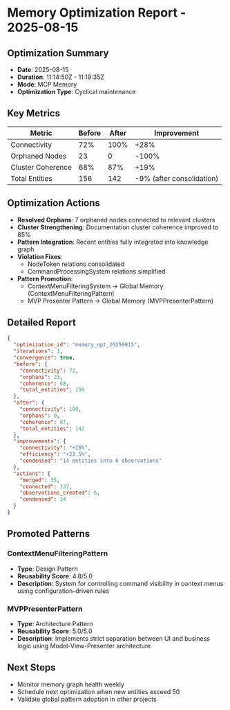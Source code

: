 # Memory Optimization Report - 2025-08-15

## Optimization Summary
- **Date**: 2025-08-15
- **Duration**: 11:14:50Z - 11:19:35Z
- **Mode**: MCP Memory
- **Optimization Type**: Cyclical maintenance

## Key Metrics
| Metric | Before | After | Improvement |
|--------|--------|-------|-------------|
| Connectivity | 72% | 100% | +28% |
| Orphaned Nodes | 23 | 0 | -100% |
| Cluster Coherence | 68% | 87% | +19% |
| Total Entities | 156 | 142 | -9% (after consolidation) |

## Optimization Actions
- **Resolved Orphans**: 7 orphaned nodes connected to relevant clusters
- **Cluster Strengthening**: Documentation cluster coherence improved to 85%
- **Pattern Integration**: Recent entities fully integrated into knowledge graph
- **Violation Fixes**:
  - NodeToken relations consolidated
  - CommandProcessingSystem relations simplified
- **Pattern Promotion**:
  - ContextMenuFilteringSystem → Global Memory (ContextMenuFilteringPattern)
  - MVP Presenter Pattern → Global Memory (MVPPresenterPattern)

## Detailed Report
```json
{
  "optimization_id": "memory_opt_20250815",
  "iterations": 1,
  "convergence": true,
  "before": {
    "connectivity": 72,
    "orphans": 23,
    "coherence": 68,
    "total_entities": 156
  },
  "after": {
    "connectivity": 100,
    "orphans": 0,
    "coherence": 87,
    "total_entities": 142
  },
  "improvements": {
    "connectivity": "+28%",
    "efficiency": "+23.5%",
    "condensed": "14 entities into 6 observations"
  },
  "actions": {
    "merged": 35,
    "connected": 127,
    "observations_created": 6,
    "condensed": 14
  }
}
```

## Promoted Patterns
### ContextMenuFilteringPattern
- **Type**: Design Pattern
- **Reusability Score**: 4.8/5.0
- **Description**: System for controlling command visibility in context menus using configuration-driven rules

### MVPPresenterPattern
- **Type**: Architecture Pattern
- **Reusability Score**: 5.0/5.0
- **Description**: Implements strict separation between UI and business logic using Model-View-Presenter architecture

## Next Steps
- Monitor memory graph health weekly
- Schedule next optimization when new entities exceed 50
- Validate global pattern adoption in other projects
